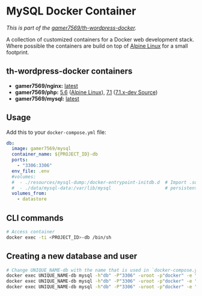 # MySQL Docker Container

*This is part of the [gamer7569/th-wordpress-docker](https://github.com/gamer7569/th-wordpress-docker).*

A collection of customized containers for a Docker web development stack. Where possible the containers are build on top of [Alpine Linux](http://alpinelinux.org/) for a small footprint.

## th-wordpress-docker containers

- **gamer7569/nginx:** [latest](https://github.com/gamer7569/th-wordpress-docker/blob/master/nginx/Dockerfile)
- **gamer7569/php:** [5.6](https://github.com/gamer7569/th-wordpress-docker/blob/master/php/5.6/Dockerfile) ([Alpine Linux](https://pkgs.alpinelinux.org/packages?name=php5*&branch=edge&arch=x86_64)), [7.1](https://github.com/gamer7569/th-wordpress-docker/blob/master/php/7.1/Dockerfile) ([7.1.x-dev Source](https://github.com/php/php-src/tree/PHP-7.1))
- **gamer7569/mysql:** [latest](https://github.com/gamer7569/th-wordpress-docker/blob/master/mysql/Dockerfile)

## Usage

Add this to your `docker-compose.yml` file:

```yaml
db:
  image: gamer7569/mysql
  container_name: ${PROJECT_ID}-db
  ports:
    - "3306:3306"
  env_file: .env
  #volumes:
  #  - ./resources/mysql-dump:/docker-entrypoint-initdb.d  # Import .sql files
  #  - ./data/mysql-data:/var/lib/mysql                    # persistent database
  volumes_from:
    - datastore
```

## CLI commands

```bash
# Access container
docker exec -ti <PROJECT_ID>-db /bin/sh
```

## Creating a new database and user

```bash
# Change UNIQUE_NAME-db with the name that is used in `docker-compose.yml` -> `services:db:container_name`
docker exec UNIQUE_NAME-db mysql -h"db" -P"3306" -uroot -p"docker" -e "CREATE DATABASE IF NOT EXISTS develop;"
docker exec UNIQUE_NAME-db mysql -h"db" -P"3306" -uroot -p"docker" -e "CREATE USER IF NOT EXISTS 'develop'@'%' IDENTIFIED BY 'develop';"
docker exec UNIQUE_NAME-db mysql -h"db" -P"3306" -uroot -p"docker" -e "GRANT ALL PRIVILEGES ON develop.* TO 'develop'@'%';"
```
